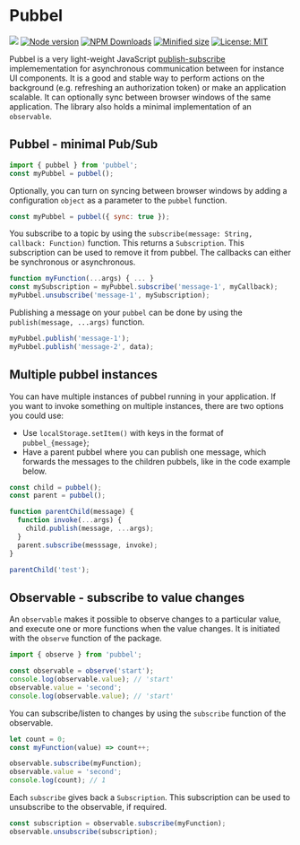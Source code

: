 # Pubbel

![](https://github.com/kevtiq/pubbel/workflows/test/badge.svg)
[![Node version](https://img.shields.io/npm/v/pubbel.svg?style=flat)](https://www.npmjs.com/package/pubbel)
[![NPM Downloads](https://img.shields.io/npm/dm/pubbel.svg?style=flat)](https://www.npmjs.com/package/pubbel)
[![Minified size](https://img.shields.io/bundlephobia/min/pubbel?label=minified)](https://www.npmjs.com/package/pubbel)
[![License: MIT](https://img.shields.io/badge/License-MIT-yellow.svg)](https://opensource.org/licenses/MIT)

Pubbel is a very light-weight JavaScript [publish-subscribe](https://en.wikipedia.org/wiki/Publish%E2%80%93subscribe_pattern) implemementation for asynchronous communication between for instance UI components. It is a good and stable way to perform actions on the background (e.g. refreshing an authorization token) or make an application scalable. It can optionally sync between browser windows of the same application. The library also holds a minimal implementation of an `observable`.

## Pubbel - minimal Pub/Sub

```js
import { pubbel } from 'pubbel';
const myPubbel = pubbel();
```

Optionally, you can turn on syncing between browser windows by adding a configuration `object` as a parameter to the `pubbel` function.

```js
const myPubbel = pubbel({ sync: true });
```

You subscribe to a topic by using the `subscribe(message: String, callback: Function)` function. This returns a `Subscription`. This subscription can be used to remove it from pubbel. The callbacks can either be synchronous or asynchronous.

```js
function myFunction(...args) { ... }
const mySubscription = myPubbel.subscribe('message-1', myCallback);
myPubbel.unsubscribe('message-1', mySubscription);
```

Publishing a message on your `pubbel` can be done by using the `publish(message, ...args)` function.

```js
myPubbel.publish('message-1');
myPubbel.publish('message-2', data);
```

## Multiple pubbel instances

You can have multiple instances of pubbel running in your application. If you want to invoke something on multiple instances, there are two options you could use:

- Use `localStorage.setItem()` with keys in the format of `pubbel_{message}`;
- Have a parent pubbel where you can publish one message, which forwards the messages to the children pubbels, like in the code example below.

```js
const child = pubbel();
const parent = pubbel();

function parentChild(message) {
  function invoke(...args) {
    child.publish(message, ...args);
  }
  parent.subscribe(messsage, invoke);
}

parentChild('test');
```

## Observable - subscribe to value changes

An `observable` makes it possible to observe changes to a particular value, and execute one or more functions when the value changes. It is initiated with the `observe` function of the package.

```js
import { observe } from 'pubbel';

const observable = observe('start');
console.log(observable.value); // 'start'
observable.value = 'second';
console.log(observable.value); // 'start'
```

You can subscribe/listen to changes by using the `subscribe` function of the observable.

```js
let count = 0;
const myFunction(value) => count++;

observable.subscribe(myFunction);
observable.value = 'second';
console.log(count); // 1
```

Each `subscribe` gives back a `Subscription`. This subscription can be used to unsubscribe to the observable, if required.

```js
const subscription = observable.subscribe(myFunction);
observable.unsubscribe(subscription);
```
